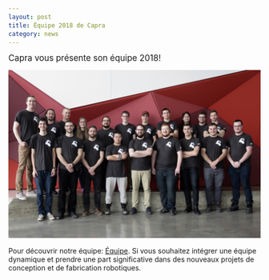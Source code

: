 ```yaml
---
layout: post
title: Équipe 2018 de Capra
category: news
---
```


<big>Capra vous présente son équipe 2018!</big>

<img src="/img/equipe2018.jpg" style="max-width: 100%">

Pour découvrir notre équipe: [Équipe](/equipe/). Si vous souhaitez intégrer une équipe dynamique et prendre une part significative dans des nouveaux projets de conception et de fabrication robotiques. 

